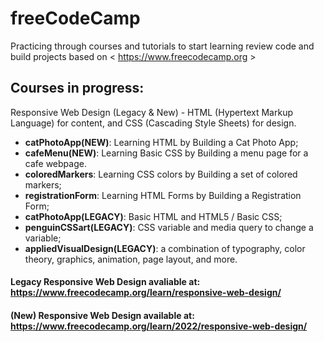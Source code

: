 # freeCodeCamp
Practicing through courses and tutorials to start learning review code and build projects based on &lt; https://www.freecodecamp.org &gt;

## Courses in progress:
Responsive Web Design (Legacy & New) - HTML (Hypertext Markup Language) for content, and CSS (Cascading Style Sheets) for design.

  - __catPhotoApp(NEW)__: Learning HTML by Building a Cat Photo App;
  - __cafeMenu(NEW)__: Learning Basic CSS by Building a menu page for a cafe webpage.
  - __coloredMarkers__: Learning CSS colors by Building a set of colored markers;
  - __registrationForm__: Learning HTML Forms by Building a Registration Form;   
  - __catPhotoApp(LEGACY)__: Basic HTML and HTML5 / Basic CSS;
  - __penguinCSSart(LEGACY)__: CSS variable and media query to change a variable;
  - __appliedVisualDesign(LEGACY)__: a combination of typography, color theory, graphics, animation, page layout, and more.

#### Legacy Responsive Web Design avaliable at: https://www.freecodecamp.org/learn/responsive-web-design/

#### (New) Responsive Web Design available at: https://www.freecodecamp.org/learn/2022/responsive-web-design/
  
